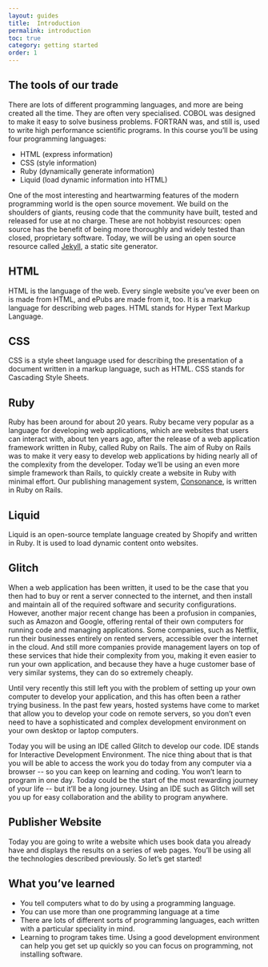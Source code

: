 ```yaml
---
layout: guides
title:  Introduction
permalink: introduction
toc: true
category: getting started
order: 1
---
```


## The tools of our trade
There are lots of different programming languages, and
more are being created all the time. They are often very
specialised. COBOL was designed to make it easy to solve
business problems. FORTRAN was, and still is, used to write
high performance scientific programs.
In this course you’ll be using four programming languages:

* HTML (express information)
* CSS (style information)
* Ruby (dynamically generate information)
* Liquid (load dynamic information into HTML)

One of the most interesting and heartwarming features
of the modern programming world is the open source
movement. We build on the shoulders of giants, reusing
code that the community have built, tested and released for
use at no charge. These are not hobbyist resources: open
source has the benefit of being more thoroughly and widely
tested than closed, proprietary software.
Today, we will be using an open source resource called [Jekyll](https://jekyllrb.com/), a static site generator. 

## HTML
HTML is the language of the web. Every single website
you’ve ever been on is made from HTML, and ePubs are
made from it, too. It is a markup language for describing web
pages. HTML stands for Hyper Text Markup Language.

## CSS
CSS is a style sheet language used for describing the
presentation of a document written in a markup language,
such as HTML. CSS stands for Cascading Style Sheets.

## Ruby
Ruby has been around for about 20 years. Ruby became
very popular as a language for developing web applications,
which are websites that users can interact with, about ten
years ago, after the release of a web application framework
written in Ruby, called Ruby on Rails.
The aim of Ruby on Rails was to make it very easy
to develop web applications by hiding nearly all of the
complexity from the developer. Today we’ll be using an even more simple
framework than Rails, to quickly create a website
in Ruby with minimal effort. Our publishing management
system, [Consonance](https://consonance.app), is written in Ruby on Rails.

## Liquid
Liquid is an open-source template language created by Shopify and written in Ruby. 
It is used to load dynamic content onto websites.


## Glitch
When a web application has been written, it used to be the
case that you then had to buy or rent a server connected to
the internet, and then install and maintain all of the required
software and security configurations. However, another
major recent change has been a profusion in companies,
such as Amazon and Google, offering rental of their own
computers for running code and managing applications.
Some companies, such as Netflix, run their businesses
entirely on rented servers, accessible over the internet in
the cloud. And still more companies provide management
layers on top of these services that hide their complexity
from you, making it even easier to run your own application,
and because they have a huge customer base of very similar
systems, they can do so extremely cheaply.

Until very recently this still left you with the problem of
setting up your own computer to develop your application,
and this has often been a rather trying business. In the past
few years, hosted systems have come to market that allow
you to develop your code on remote servers, so you don’t
even need to have a sophisticated and complex development
environment on your own desktop or laptop computers.

Today you will be using an IDE called Glitch to
develop our code. IDE stands for Interactive Development
Environment. The nice thing about that is that you will be
able to access the work you do today from any computer via
a browser -- so you can keep on learning and coding. You
won’t learn to program in one day. Today could be the start
of the most rewarding journey of your life -- but it’ll be a long 
journey. Using an IDE such as Glitch will set you up for
easy collaboration and the ability to program anywhere.

## Publisher Website
Today you are going to write a website which
uses book data you already have and displays the results on
a series of web pages. You’ll be using all the technologies described
previously. So let’s get started!

## What you’ve learned
* You tell computers what to do by using a programming
language.
* You can use more than one programming language at a
time
* There are lots of different sorts of programming languages,
each written with a particular speciality in mind.
* Learning to program takes time. Using a good development
environment can help you get set up quickly so you can
focus on programming, not installing software. 
